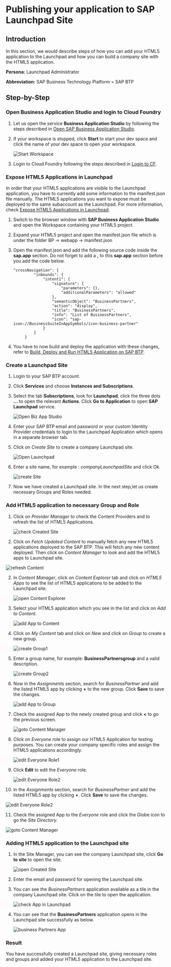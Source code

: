 # Publishing your application to SAP Launchpad Site

## Introduction

In this section, we would describe steps of how you can add your HTML5 application to the Launchpad and how you can build a company site with the HTML5 application.

**Persona:** Launchpad Administrator

**Abbreviation:** SAP Business Technology Platform = SAP BTP

## Step-by-Step

### Open Business Application Studio and login to Cloud Foundry

1. Let us open the service **Business Application Studio** by following the steps described in [Open SAP Business Application Studio](../develop/README.md#open-sap-business-application-studio).
2. If your workspace is stopped, click **Start** to start your dev space and click the name of your dev space to open your workspace.

   ![Start Workspace](./images/startWorkspace.png)

3. Login to Cloud Foundry following the steps described in [Login to CF](../develop/README.md#login-to-cloud-foundry-in-sap-business-application-studio).


### Expose HTML5 Applications in Launchpad

In order that your HTML5 applications are visible to the Launchpad application, you have to currently add some information to the manifest.json file manually. The HTML5 applications you want to expose must be deployed to the same subaccount as the Launchpad. For more information, check [Expose HTML5 Applications in Launchpad](https://help.sap.com/viewer/ad4b9f0b14b0458cad9bd27bf435637d/Cloud/en-US/3a0e6d6b791c4c2189f6a0a424188362.html).


1. Switch to the browser window with **SAP Business Application Studio** and open the Workspace containing your HTML5 project.
2. Expand your HTML5 project and open the manifest.json file which is under the folder BP -> webapp -> manifest.json 
3. Open the manifest.json and add the following source code inside the **sap.app** section. Do not forget to add a **,** to this **sap.app** section before you add the code below.

   ```
   "crossNavigation": {
            "inbounds": {
                "intent1": {
                    "signature": {
                        "parameters": {},
                        "additionalParameters": "allowed"
                    },
                    "semanticObject": "BusinessPartners",
                    "action": "display",
                    "title": "BusinessPartners",
                    "info": "List of BusinessPartners",
                    "icon": "sap-icon://BusinessSuiteInAppSymbols/icon-business-partner"
                }
            }
        }
   ```
4.  You have to now build and deploy the application with these changes, refer to [Build, Deploy and Run HTML5 Application on SAP BTP](../create-application/buildDeploy/README.md).

### Create a Launchpad Site

1. Login to your SAP BTP account. 
2. Click **Services** and choose **Instances and Subscriptions**. 
3. Select the tab **Subscriptions**, look for **Launchpad**, click the three dots **...** to open the relevant **Actions**. Click **Go to Application** to open **SAP Launchpad** service. 

   ![Open Biz App Studio](./images/openLaunchpad.png)
   
4. Enter your SAP BTP email and password or your custom Identity Provider credentials to login to the Launchpad Application which opens in a separate browser tab.

5. Click on *Create Site* to create a company Launchpad site.
   
   ![Open Launchpad](./images/logintoLaunchpad.png)

6. Enter a site name, for example : *companyLaunchpadSite* and click *Ok*.

   ![create Site](./images/createSite.png)
   
7. Now we have created a Launchpad site. In the next step,let us create necessary Groups and Roles needed.

### Add HTML5 application to necessary Group and Role
  
1. Click on *Provider Manager* to check the Content Providers and to refresh the list of HTML5 Applications. 

   ![check Created Site](./images/checkCreatedSite.png)
   
2.  Click on *Fetch Updated Content* to manually fetch any new HTML5 applications deployed to the SAP BTP. This will fetch any new content deployed. Then click on *Content Manager* to look and add the HTML5 apps to Launchpad site.

   ![refresh Content](./images/refreshContent.png)
   
2. In *Content Manager*, click on *Content Explorer* tab and click on *HTML5 Apps* to see the list of HTML5 applications to be added to the Launchpad site.

    ![open Content Explorer](./images/openContentExplorer.png)
    
3. Select your HTML5 application which you see in the list and click on *Add to Content*. 

   ![add App to Content](./images/addApptoContent.png)
   
4. Click on *My Content* tab and click on *New* and click on *Group* to create a new group.

   ![create Group1](./images/createGroup1.png)
   
5. Enter a group name, for example: **BusinessPartnersgroup** and a valid description.

   ![create Group2](./images/createGroup2.png)
   
6. Now in the *Assignments* section, search for *BusinessPartner* and add the listed HTML5 app by clicking **+** to the new group. Click **Save** to save the changes.

    ![add App to Group](./images/addApptoGroup.png)

7. Check the assigned App to the newly created group and click **<** to go the previous screen.

   ![goto Content Manager](./images/gotoContentManager.png)
   
8. Click on *Everyone* role to assign our HTML5 Application for testing purposes. You can create your company specific roles and assign the HTML5 applications accordingly.

   ![edit Everyone Role1](./images/editEveryoneRole1.png)
   
9. Click **Edit** to edit the *Everyone* role.

   ![edit Everyone Role2](./images/editEveryoneRole2.png)
   
10. In the *Assignments* section, search for *BusinessPartner* and add the listed HTML5 app by clicking **+**. Click **Save** to save the changes.

   ![edit Everyone Role2](./images/editEveryoneRole3.png)
   
11. Check the assigned App to the *Everyone* role and click the Globe icon to go the *Site Directory*.

   ![goto Content Manager](./images/gotoSiteDirectory.png)
   


### Adding HTML5 application to the Launchpad site

1. In the Site Manager, you can see the company Launchpad site, click **Go to site** to open the site.

   ![open Created Site](./images/openCreatedSite.png)
   
2. Enter the email and password for opening the Launchpad site.
   
3. You can see the *BusinessPartners* application available as a tile in the company Launchpad site. Click on the tile to open the application.

   ![check App in Launchpad](./images/checkAppinLaunchpad.png)
   
4. You can see that the **BusinessPartners** application opens in the Launchpad site successfully as below. 

   ![business Partners App](./images/businessPartnersApp.png)

### Result

You have successfully created a Launchpad site, giving necessary roles and groups and added your HTML5 application to the Launchpad site.
